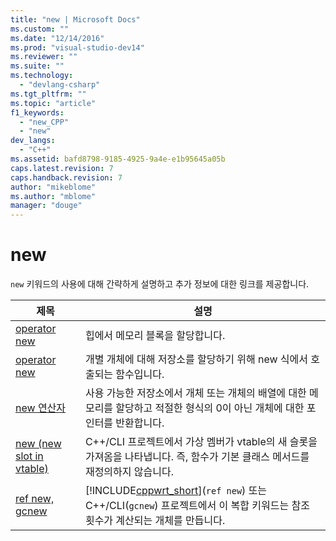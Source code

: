 ```yaml
---
title: "new | Microsoft Docs"
ms.custom: ""
ms.date: "12/14/2016"
ms.prod: "visual-studio-dev14"
ms.reviewer: ""
ms.suite: ""
ms.technology: 
  - "devlang-csharp"
ms.tgt_pltfrm: ""
ms.topic: "article"
f1_keywords: 
  - "new_CPP"
  - "new"
dev_langs: 
  - "C++"
ms.assetid: bafd8798-9185-4925-9a4e-e1b95645a05b
caps.latest.revision: 7
caps.handback.revision: 7
author: "mikeblome"
ms.author: "mblome"
manager: "douge"
---
```

# new
`new` 키워드의 사용에 대해 간략하게 설명하고 추가 정보에 대한 링크를 제공합니다.  
  
|제목|설명|  
|--------|--------|  
|[operator new](../c-runtime-library/operator-new-crt.md)|힙에서 메모리 블록을 할당합니다.|  
|[operator new](../Topic/operator%20new%20\(%3Cnew%3E\).md)|개별 개체에 대해 저장소를 할당하기 위해 new 식에서 호출되는 함수입니다.|  
|[new 연산자](../cpp/new-operator-cpp.md)|사용 가능한 저장소에서 개체 또는 개체의 배열에 대한 메모리를 할당하고 적절한 형식의 0이 아닌 개체에 대한 포인터를 반환합니다.|  
|[new \(new slot in vtable\)](../windows/new-new-slot-in-vtable-cpp-component-extensions.md)|C\+\+\/CLI 프로젝트에서 가상 멤버가 vtable의 새 슬롯을 가져옴을 나타냅니다.  즉, 함수가 기본 클래스 메서드를 재정의하지 않습니다.|  
|[ref new, gcnew](../windows/ref-new-gcnew-cpp-component-extensions.md)|[!INCLUDE[cppwrt_short](../build/reference/includes/cppwrt_short_md.md)]\(`ref new`\) 또는 C\+\+\/CLI\(`gcnew`\) 프로젝트에서 이 복합 키워드는 참조 횟수가 계산되는 개체를 만듭니다.|